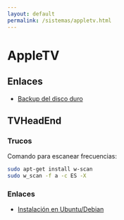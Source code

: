 ```yaml
---
layout: default
permalink: /sistemas/appletv.html
---
```


# AppleTV

## Enlaces

*  [Backup del disco duro](https///code.google.com/p/atv-bootloader/wiki/ATVBackup)

## TVHeadEnd

### Trucos
Comando para escanear frecuencias:

```bash
sudo apt-get install w-scan
sudo w_scan -f a -c ES -X
```

### Enlaces

*  [Instalación en Ubuntu/Debian](https///tvheadend.org/projects/tvheadend/wiki/AptRepository)
